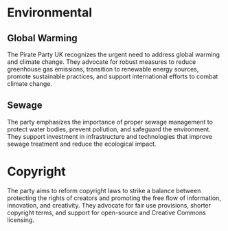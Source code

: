 # Environmental
## Global Warming
The Pirate Party UK recognizes the urgent need to address global warming and climate change. They advocate for robust measures to reduce greenhouse gas emissions, transition to renewable energy sources, promote sustainable practices, and support international efforts to combat climate change.
## Sewage
The party emphasizes the importance of proper sewage management to protect water bodies, prevent pollution, and safeguard the environment. They support investment in infrastructure and technologies that improve sewage treatment and reduce the ecological impact.


# Copyright
The party aims to reform copyright laws to strike a balance between protecting the rights of creators and promoting the free flow of information, innovation, and creativity. They advocate for fair use provisions, shorter copyright terms, and support for open-source and Creative Commons licensing.
